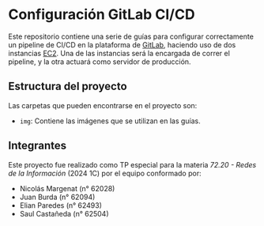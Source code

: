 # Configuración GitLab CI/CD

Este repositorio contiene una serie de guías para configurar correctamente un pipeline de CI/CD en la plataforma de [GitLab](https://gitlab.com/), haciendo uso de dos instancias [EC2](https://aws.amazon.com/es/ec2/). Una de las instancias será la encargada de correr el pipeline, y la otra actuará como servidor de producción.

## Estructura del proyecto

Las carpetas que pueden encontrarse en el proyecto son:

- `img`: Contiene las imágenes que se utilizan en las guías.

## Integrantes

Este proyecto fue realizado como TP especial para la materia _72.20 - Redes de la Información_ (2024 1C) por el equipo conformado por:

- Nicolás Margenat (n° 62028)
- Juan Burda (n° 62094)
- Elian Paredes (n° 62493)
- Saul Castañeda (n° 62504)
